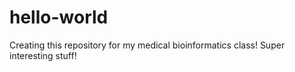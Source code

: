 # hello-world
Creating this repository for my medical bioinformatics class! Super interesting stuff!
